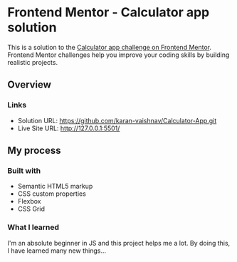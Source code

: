# Frontend Mentor - Calculator app solution

This is a solution to the [Calculator app challenge on Frontend Mentor](https://www.frontendmentor.io/challenges/calculator-app-9lteq5N29). Frontend Mentor challenges help you improve your coding skills by building realistic projects. 

## Overview

### Links

- Solution URL: https://github.com/karan-vaishnav/Calculator-App.git
- Live Site URL: http://127.0.0.1:5501/

## My process

### Built with

- Semantic HTML5 markup
- CSS custom properties
- Flexbox
- CSS Grid

### What I learned

I'm an absolute beginner in JS and this project helps me a lot. By doing this, I have learned many new things...

